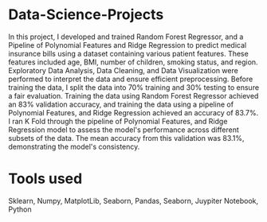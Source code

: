 # Data-Science-Projects
In this project, I developed and trained Random Forest Regressor, and a Pipeline of Polynomial Features and Ridge Regression to predict medical insurance bills using a dataset containing various patient features. These features included age, BMI, number of children, smoking status, and region.  Exploratory Data Analysis, Data Cleaning, and Data Visualization were performed to interpret the data  and ensure efficient preprocessing. Before training the data, I split the data into 70% training and 30% testing to ensure a fair evaluation. Training the data using Random Forest Regressor achieved an 83% validation accuracy, and training the data using a pipeline of Polynomial Features, and Ridge Regression achieved an accuracy of 83.7%. I ran K Fold through the pipeline of Polynomial Features, and Ridge Regression model to assess the model's performance across different subsets of the data. The mean accuracy from this validation was 83.1%, demonstrating the model's consistency.
# Tools used
Sklearn, Numpy, MatplotLib, Seaborn, Pandas, Seaborn, Juypiter Notebook, Python
